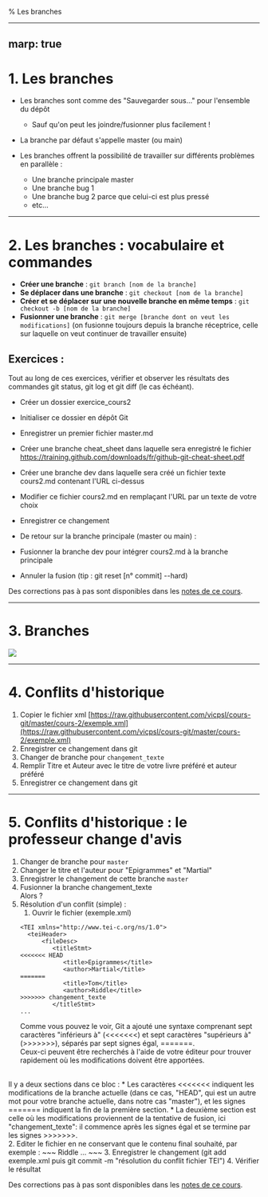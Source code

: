 % Les branches

---
marp: true
---


# 1. Les branches

- Les branches sont comme des "Sauvegarder sous..." pour l'ensemble du dépôt
    - Sauf qu'on peut les joindre/fusionner plus facilement !
- La branche par défaut s'appelle master (ou main)

- Les branches offrent la possibilité de travailler sur différents problèmes en parallèle :
    - Une branche principale master
    - Une branche bug 1
    - Une branche bug 2 parce que celui-ci est plus pressé
    - etc...

---

# 2. Les branches : vocabulaire et commandes

- **Créer une branche** : `git branch [nom de la branche]`
- **Se déplacer dans une branche** : `git checkout [nom de la branche]`
- **Créer et se déplacer sur une nouvelle branche en même temps** : `git checkout -b [nom de la branche]`
- **Fusionner une branche** : `git merge [branche dont on veut les modifications]` (on fusionne toujours depuis la branche réceptrice, celle sur laquelle on veut continuer de travailler ensuite)

## Exercices :
Tout au long de ces exercices, vérifier et observer les résultats des commandes git status, git log et git diff (le cas échéant).
- Créer un dossier exercice_cours2
- Initialiser ce dossier en dépôt Git
- Enregistrer un premier fichier master.md
- Créer une branche cheat_sheet dans laquelle sera enregistré le fichier https://training.github.com/downloads/fr/github-git-cheat-sheet.pdf


- Créer une branche dev dans laquelle sera créé un fichier texte cours2.md contenant l'URL ci-dessus
- Modifier ce fichier cours2.md en remplaçant l'URL par un texte de votre choix
- Enregistrer ce changement


- De retour sur la branche principale (master ou main) :
- Fusionner la branche dev pour intégrer cours2.md à la branche principale
- Annuler la fusion (tip : git reset [n° commit] --hard)

Des corrections pas à pas sont disponibles dans les [notes de ce cours](https://github.com/vicpsl/cours-git/blob/master/cours-2/notes.md).

---

# 3. Branches

![](images/branches.png)

---

# 4. Conflits d'historique

1. Copier le fichier xml [https://raw.githubusercontent.com/vicpsl/cours-git/master/cours-2/exemple.xml](https://raw.githubusercontent.com/vicpsl/cours-git/master/cours-2/exemple.xml)
2. Enregistrer ce changement dans git
3. Changer de branche pour `changement_texte`
4. Remplir Titre et Auteur avec le titre de votre livre préféré et auteur préféré 
5. Enregistrer ce changement dans git

---

# 5. Conflits d'historique : le professeur change d'avis 

1. Changer de branche pour `master`
2. Changer le titre et l'auteur pour "Epigrammes" et "Martial"
3. Enregistrer le changement de cette branche `master`
4. Fusionner la branche changement_texte  
Alors ?
5. Résolution d'un conflit (simple) :
   1. Ouvrir le fichier (exemple.xml)
    ~~~
    <TEI xmlns="http://www.tei-c.org/ns/1.0">
      <teiHeader>
          <fileDesc>
             <titleStmt>
    <<<<<<< HEAD
                <title>Epigrammes</title>
                <author>Martial</title>
    =======
                <title>Tom</title>
                <author>Riddle</title>
    >>>>>>> changement_texte
             </titleStmt>
   ...
    ~~~
   Comme vous pouvez le voir, Git a ajouté une syntaxe comprenant sept caractères "inférieurs à" (<<<<<<<) et sept caractères "supérieurs à" (>>>>>>>), séparés par sept signes égal, =======.  
Ceux-ci peuvent être recherchés à l'aide de votre éditeur pour trouver rapidement où les modifications doivent être apportées.  
<br/>
Il y a deux sections dans ce bloc :  
* Les caractères <<<<<<< indiquent les modifications de la branche actuelle (dans ce cas, "HEAD", qui est un autre mot pour votre branche actuelle, dans notre cas "master"), et les signes ======= indiquent la fin de la première section.  
* La deuxième section est celle où les modifications proviennent de la tentative de fusion, ici "changement_texte": il commence après les signes égal et se termine par les signes >>>>>>>.  
<br/>
   2. Editer le fichier en ne conservant que le contenu final souhaité, par exemple :
    ~~~
    <TEI xmlns="http://www.tei-c.org/ns/1.0">
      <teiHeader>
          <fileDesc>
             <titleStmt>
                <title>Tom</title>
                <author>Riddle</title>
             </titleStmt>
   ...
    ~~~
   3. Enregistrer le changement (git add exemple.xml puis git commit -m "résolution du conflit fichier TEI")
   4. Vérifier le résultat

Des corrections pas à pas sont disponibles dans les [notes de ce cours](https://github.com/vicpsl/cours-git/blob/master/cours-2/notes.md).